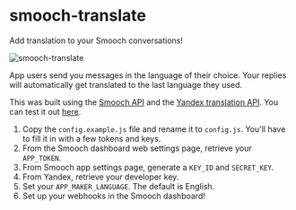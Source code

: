 # smooch-translate

Add translation to your Smooch conversations!

![smooch-translate](http://i.imgur.com/NfxxqP0.png)

App users send you messages in the language of their choice. Your replies will automatically get translated to the last language they used. 

This was built using the [Smooch API](http://docs.smooch.io/rest/) and the [Yandex translation API](https://translate.yandex.com/developers). You can test it out [here](http://stark-wildwood-74035.herokuapp.com/).

1. Copy the `config.example.js` file and rename it to `config.js`. You'll have to fill it in with a few tokens and keys.
2. From the Smooch dashboard web settings page, retrieve your `APP_TOKEN`.
3. From Smooch app settings page, generate a `KEY_ID` and `SECRET_KEY`.
4. From Yandex, retrieve your developer key.
5. Set your `APP_MAKER_LANGUAGE`. The default is English.
6. Set up your webhooks in the Smooch dashboard!
